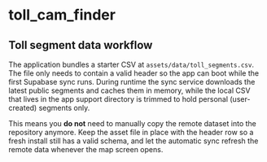 # toll_cam_finder

## Toll segment data workflow

The application bundles a starter CSV at `assets/data/toll_segments.csv`. The
file only needs to contain a valid header so the app can boot while the first
Supabase sync runs. During runtime the sync service downloads the latest public
segments and caches them in memory, while the local CSV that lives in the app
support directory is trimmed to hold personal (user-created) segments only.

This means you **do not** need to manually copy the remote dataset into the
repository anymore. Keep the asset file in place with the header row so a fresh
install still has a valid schema, and let the automatic sync refresh the remote
data whenever the map screen opens.
